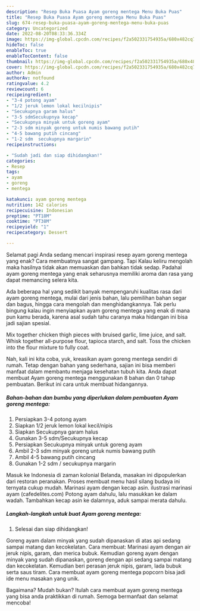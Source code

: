 ```yaml
---
description: "Resep Buka Puasa Ayam goreng mentega Menu Buka Puas"
title: "Resep Buka Puasa Ayam goreng mentega Menu Buka Puas"
slug: 674-resep-buka-puasa-ayam-goreng-mentega-menu-buka-puas
category: Uncategorized
date: 2022-08-20T08:33:36.334Z
image: https://img-global.cpcdn.com/recipes/f2a502331754935a/680x482cq70/ayam-goreng-mentega-foto-resep-utama.jpg
hideToc: false
enableToc: true
enableTocContent: false
thumbnail: https://img-global.cpcdn.com/recipes/f2a502331754935a/680x482cq70/ayam-goreng-mentega-foto-resep-utama.jpg
cover: https://img-global.cpcdn.com/recipes/f2a502331754935a/680x482cq70/ayam-goreng-mentega-foto-resep-utama.jpg
author: Admin
authorAv: notfound
ratingvalue: 4.2
reviewcount: 6
recipeingredient:
- "3-4 potong ayam"
- "1/2 jeruk lemon lokal kecilnipis"
- "Secukupnya garam halus"
- "3-5 sdmSecukupnya kecap"
- "Secukupnya minyak untuk goreng ayam"
- "2-3 sdm minyak goreng untuk numis bawang putih"
- "4-5 bawang putih cincang"
- "1-2 sdm  secukupnya margarin"
recipeinstructions:

- "Sudah jadi dan siap dihidangkan!"
categories:
- Resep
tags:
- ayam
- goreng
- mentega

katakunci: ayam goreng mentega 
nutrition: 142 calories
recipecuisine: Indonesian
preptime: "PT18M"
cooktime: "PT38M"
recipeyield: "1"
recipecategory: Dessert

---
```



Selamat pagi Anda sedang mencari inspirasi resep ayam goreng mentega yang enak? Cara membuatnya sangat gampang. Tapi Kalau keliru mengolah maka hasilnya tidak akan memuaskan dan bahkan tidak sedap. Padahal ayam goreng mentega yang enak seharusnya memiliki aroma dan rasa yang dapat memancing selera kita.


Ada beberapa hal yang sedikit banyak mempengaruhi kualitas rasa dari ayam goreng mentega, mulai dari jenis bahan, lalu pemilihan bahan segar dan bagus, hingga cara mengolah dan menghidangkannya. Tak perlu bingung kalau ingin menyiapkan ayam goreng mentega yang enak di mana pun kamu berada, karena asal sudah tahu caranya maka hidangan ini bisa jadi sajian spesial.

Mix together chicken thigh pieces with bruised garlic, lime juice, and salt. Whisk together all-purpose flour, tapioca starch, and salt. Toss the chicken into the flour mixture to fully coat.


Nah, kali ini kita coba, yuk, kreasikan ayam goreng mentega sendiri di rumah. Tetap dengan bahan yang sederhana, sajian ini bisa memberi manfaat dalam membantu menjaga kesehatan tubuh kita. Anda dapat membuat Ayam goreng mentega menggunakan 8 bahan dan 0 tahap pembuatan. Berikut ini cara untuk membuat hidangannya.

<!--inarticleads1-->

##### Bahan-bahan dan bumbu yang diperlukan dalam pembuatan Ayam goreng mentega:

1. Persiapkan 3-4 potong ayam
1. Siapkan 1/2 jeruk lemon lokal kecil/nipis
1. Siapkan Secukupnya garam halus
1. Gunakan 3-5 sdm/Secukupnya kecap
1. Persiapkan Secukupnya minyak untuk goreng ayam
1. Ambil 2-3 sdm minyak goreng untuk numis bawang putih
1. Ambil 4-5 bawang putih cincang
1. Gunakan 1-2 sdm / secukupnya margarin


Masuk ke Indonesia di zaman kolonial Belanda, masakan ini dipopulerkan dari restoran peranakan. Proses membuat menu hasil silang budaya ini ternyata cukup mudah. Marinasi ayam dengan kecap asin. ilustrasi marinasi ayam (cafedelites.com) Potong ayam dahulu, lalu masukkan ke dalam wadah. Tambahkan kecap asin ke dalamnya, aduk sampai merata dahulu. 

<!--inarticleads2-->

##### Langkah-langkah untuk buat Ayam goreng mentega:


1. Selesai dan siap dihidangkan!

Goreng ayam dalam minyak yang sudah dipanaskan di atas api sedang sampai matang dan kecokelatan. Cara membuat: Marinasi ayam dengan air jeruk nipis, garam, dan merica bubuk. Kemudian goreng ayam dengan minyak yang sudah dipanaskan, goreng dengan api sedang sampai matang dan kecokelatan. Kemudian beri perasan jeruk nipis, garam, lada bubuk serta saus tiram. Cara membuat ayam goreng mentega popcorn bisa jadi ide menu masakan yang unik. 

Bagaimana? Mudah bukan? Itulah cara membuat ayam goreng mentega yang bisa anda praktikkan di rumah. Semoga bermanfaat dan selamat mencoba!
